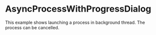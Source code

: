 # AsyncProcessWithProgressDialog
This example shows launching a process in background thread. The process can be cancelled.
